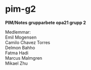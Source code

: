 # pim-g2
<strong>PIM/Notes grupparbete opa21 grupp 2</strong>

Medlemmar: <br>
Emil Mogensen <br>
Camilo Chavez Torres <br>
Delmon Bahho <br>
Fatma Hadi <br>
Marcus Malmgren <br>
Mikael Zhu
